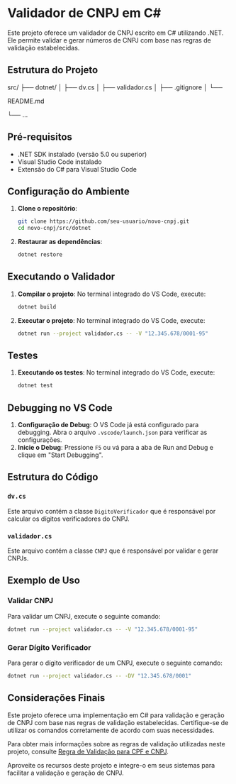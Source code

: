 # Validador de CNPJ em C#

Este projeto oferece um validador de CNPJ escrito em C# utilizando .NET. Ele permite validar e gerar números de CNPJ com base nas regras de validação estabelecidas.

## Estrutura do Projeto

src/
├── dotnet/
│   ├── dv.cs
│   ├── validador.cs
│   ├── .gitignore
│   └──

README.md

└── ...

## Pré-requisitos

- .NET SDK instalado (versão 5.0 ou superior)
- Visual Studio Code instalado
- Extensão do C# para Visual Studio Code

## Configuração do Ambiente

1. **Clone o repositório**:

   ```sh
   git clone https://github.com/seu-usuario/novo-cnpj.git
   cd novo-cnpj/src/dotnet
   ```
2. **Restaurar as dependências**:

   ```sh
   dotnet restore
   ```

## Executando o Validador

1. **Compilar o projeto**:
   No terminal integrado do VS Code, execute:

   ```sh
   dotnet build
   ```
2. **Executar o projeto**:
   No terminal integrado do VS Code, execute:

   ```sh
   dotnet run --project validador.cs -- -V "12.345.678/0001-95"
   ```

## Testes

1. **Executando os testes**:
   No terminal integrado do VS Code, execute:
   ```sh
   dotnet test
   ```

## Debugging no VS Code

1. **Configuração de Debug**:
   O VS Code já está configurado para debugging. Abra o arquivo `.vscode/launch.json` para verificar as configurações.
2. **Inicie o Debug**:
   Pressione `F5` ou vá para a aba de Run and Debug e clique em "Start Debugging".

## Estrutura do Código

### `dv.cs`

Este arquivo contém a classe `DigitoVerificador` que é responsável por calcular os dígitos verificadores do CNPJ.

### `validador.cs`

Este arquivo contém a classe `CNPJ` que é responsável por validar e gerar CNPJs.

## Exemplo de Uso

### Validar CNPJ

Para validar um CNPJ, execute o seguinte comando:

```sh
dotnet run --project validador.cs -- -V "12.345.678/0001-95"
```

### Gerar Dígito Verificador

Para gerar o dígito verificador de um CNPJ, execute o seguinte comando:

```sh
dotnet run --project validador.cs -- -DV "12.345.678/0001"
```

## Considerações Finais

Este projeto oferece uma implementação em C# para validação e geração de CNPJ com base nas regras de validação estabelecidas. Certifique-se de utilizar os comandos corretamente de acordo com suas necessidades.

Para obter mais informações sobre as regras de validação utilizadas neste projeto, consulte [Regra de Validação para CPF e CNPJ](https://souforce.cloud/regra-de-validacao-para-cpf-e-cnpj-no-salesforce/).

Aproveite os recursos deste projeto e integre-o em seus sistemas para facilitar a validação e geração de CNPJ.
